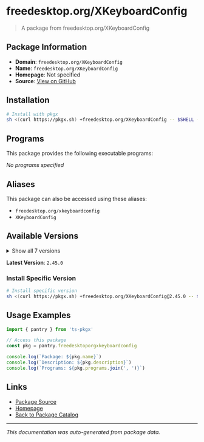 # freedesktop.org/XKeyboardConfig

> A package from freedesktop.org/XKeyboardConfig

## Package Information

- **Domain**: `freedesktop.org/XKeyboardConfig`
- **Name**: `freedesktop.org/XKeyboardConfig`
- **Homepage**: Not specified
- **Source**: [View on GitHub](https://github.com/pkgxdev/pantry/tree/main/projects/freedesktop.org/XKeyboardConfig/package.yml)

## Installation

```bash
# Install with pkgx
sh <(curl https://pkgx.sh) +freedesktop.org/XKeyboardConfig -- $SHELL -i
```

## Programs

This package provides the following executable programs:

*No programs specified*

## Aliases

This package can also be accessed using these aliases:

- `freedesktop.org/xkeyboardconfig`
- `XKeyboardConfig`

## Available Versions

<details>
<summary>Show all 7 versions</summary>

- `2.45.0`, `2.44.0`, `2.43.0`, `2.42.0`, `2.41.0`
- `2.40.0`, `2.39.0`

</details>

**Latest Version**: `2.45.0`

### Install Specific Version

```bash
# Install specific version
sh <(curl https://pkgx.sh) +freedesktop.org/XKeyboardConfig@2.45.0 -- $SHELL -i
```

## Usage Examples

```typescript
import { pantry } from 'ts-pkgx'

// Access this package
const pkg = pantry.freedesktoporgxkeyboardconfig

console.log(`Package: ${pkg.name}`)
console.log(`Description: ${pkg.description}`)
console.log(`Programs: ${pkg.programs.join(', ')}`)
```

## Links

- [Package Source](https://github.com/pkgxdev/pantry/tree/main/projects/freedesktop.org/XKeyboardConfig/package.yml)
- [Homepage](#)
- [Back to Package Catalog](../package-catalog.md)

---

*This documentation was auto-generated from package data.*

